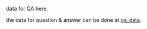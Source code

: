 data for QA here.

the data for question & answer can be done at [qa_data](https://drive.google.com/drive/folders/1uKDxrpTupRNeY_jf5MQoE1kE-VjoBSlO?usp=sharing).